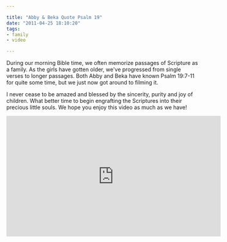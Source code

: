 ```yaml
---

title: "Abby & Beka Quote Psalm 19"
date: "2011-04-25 18:10:20"
tags:
- family
- video

---
```


During our morning Bible time, we often memorize passages of Scripture as a family. As the girls have gotten older, we've progressed from single verses to longer passages. Both Abby and Beka have known Psalm 19:7-11 for quite some time, but we just now got around to filming it.

I never cease to be amazed and blessed by the sincerity, purity and joy of children. What better time to begin engrafting the Scriptures into their precious little souls. We hope you enjoy this video as much as we have!

<iframe width="560" height="315" src="https://www.youtube.com/embed/7r_Qduxs2WM" frameborder="0" allowfullscreen></iframe>
